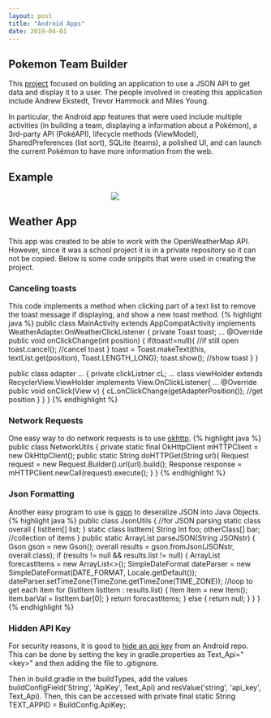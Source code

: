 ```yaml
---
layout: post
title: "Android Apps"
date: 2019-04-01
---
```

## Pokemon Team Builder

This [project](https://github.com/mwyoung/final-project-team-pikachu) focused on building
an application to use a JSON API to get data and display it to a user. The people involved
in creating this application include Andrew Ekstedt, Trevor Hammock and Miles Young.

In particular, the Android app features that were used include multiple activities (in
building a team, displaying a information about a Pokémon), a 3rd-party API (PokéAPI),
lifecycle methods (ViewModel), SharedPreferences (list sort), SQLite (teams), a polished
UI, and can launch the current Pokémon to have more information from the web.

## Example
<img style="max-width:100; display: block; margin:0 auto;"
src="https://user-images.githubusercontent.com/10273995/54655742-470fd500-4a80-11e9-8f91-93e52ef454ff.gif">

## Weather App

This app was created to be able to work with the OpenWeatherMap API. However, since it was
a school project it is in a private repository so it can not be copied. Below is some code
snippits that were used in creating the project.

### Canceling toasts
This code implements a method when clicking part of a text list to remove the toast
message if displaying, and show a new toast method.
{% highlight java %}
public class MainActivity extends AppCompatActivity implements WeatherAdapter.OnWeatherClickListener {
    private Toast toast;
    ...
    @Override
    public void onClickChange(int position) {
        if(toast!=null){ //if still open
            toast.cancel(); //cancel toast
        }
        toast = Toast.makeText(this, textList.get(position), Toast.LENGTH_LONG);
        toast.show();    //show toast
    }
}

public class adapter ... {
    private clickListner cL;
    ...
    class viewHolder extends RecyclerView.ViewHolder implements View.OnClickListener{
        ...
        @Override
        public void onClick(View v) {
            cL.onClickChange(getAdapterPosition());  //get position
        }
    }
}
{% endhighlight %}

### Network Requests
One easy way to do network requests is to use [okhttp](https://github.com/square/okhttp).
{% highlight java %}
public class NetworkUtils {
    private static final OkHttpClient mHTTPClient = new OkHttpClient();
    public static String doHTTPGet(String url){
        Request request = new Request.Builder().url(url).build();
        Response response = mHTTPClient.newCall(request).execute();
    }
}
{% endhighlight %}

### Json Formatting
Another easy program to use is [gson](https://github.com/google/gson) to deseralize JSON
into Java Objects.
{% highlight java %}
public class JsonUtils {
    //for JSON parsing
    static class overall {
        listItem[] list;
    }
    static class listItem{
        String
        Int foo;
        otherClass[] bar; //collection of items
    }
    public static ArrayList<item> parseJSON(String JSONstr) {
        Gson gson = new Gson();
        overall results = gson.fromJson(JSONstr, overall.class);
        if (results != null && results.list != null) {
            ArrayList<ForecastItem> forecastItems = new ArrayList<>();
            SimpleDateFormat dateParser = new SimpleDateFormat(DATE_FORMAT, Locale.getDefault());
            dateParser.setTimeZone(TimeZone.getTimeZone(TIME_ZONE));
            //loop to get each item
            for (listItem listItem : results.list) {
                Item item = new Item();
                item.barVal = listItem.bar[0];
            }
            return forecastItems;
        } else {
            return null;
        }
    }
}
{% endhighlight %}

### Hidden API Key
For security reasons, it is good to [hide an api
key](https://medium.com/code-better/hiding-api-keys-from-your-android-repository-b23f5598b906)
 from an Android repo. This can be done by setting the key in gradle.properties as
Text\_Api="&lt;key&gt;" and then adding the file to .gitignore.

Then in build.gradle in the buildTypes, add the values buildConfigField('String',
'ApiKey', Text\_Api) and resValue('string', 'api\_key', Text\_Api). Then, this can be
accessed with private final static String TEXT\_APPID = BuildConfig.ApiKey;.
